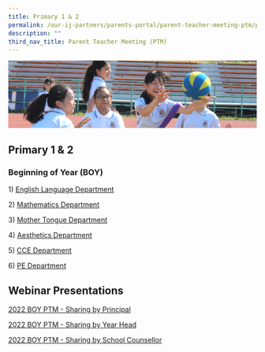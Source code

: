 ```yaml
---
title: Primary 1 & 2
permalink: /our-ij-partners/parents-portal/parent-teacher-meeting-ptm/primary-1-n-primary-2
description: ""
third_nav_title: Parent Teacher Meeting (PTM)
---
```

![](/images/subpage.jpg)

## Primary 1 & 2

### Beginning of Year (BOY)


1) [English Language Department](https://drive.google.com/file/d/1ZHEDBnJSLOtTjBdxsP4Ui_uSPnP9VioP/view)

  

2) [Mathematics Department](https://drive.google.com/file/d/1wnFRT6HMHoesxkt-MntdEEughauoGR3R/view)

  

3) [Mother Tongue Department](https://drive.google.com/file/d/1nce8Fg_LnLTvgPDlLspC-uMoyt4FMbM1/view)

  

4) [Aesthetics Department](https://drive.google.com/file/d/1E0K_U6ENprb8V3uHYX5DVCufUdCatpGU/view)

  

5) [CCE Department](https://drive.google.com/file/d/1YqM04feDLnx0g72lgA-EX4TMNZpzfeZF/view)

  

6) [PE Department](https://drive.google.com/file/d/1QoNbjRgqE0Wco56xhKZUnXCtPUzpA4tT/view)

Webinar Presentations
---------------------

[2022 BOY PTM - Sharing by Principal](/files/Parents%20Portal/2022%20P2%20BOY%20MRS%20SIMON%20for%20website.pdf)

  

[2022 BOY PTM - Sharing by Year Head](/files/Parents%20Portal/2022_P2%20BOY_PTM_YH%2028%20Jan_for%20Website.pdf)

  

[2022 BOY PTM - Sharing by School Counsellor](/files/Parents%20Portal/2022%20P2%20PTM%20SLIDES_SCH%20COUNSELLOR_Forwebsite.pdf)